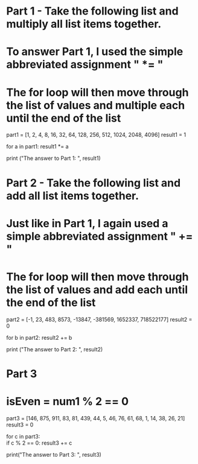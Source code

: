 # Part 1 - Take the following list and multiply all list items together.

# To answer Part 1, I used the simple abbreviated assignment " *= "
# The for loop will then move through the list of values and multiple each until the end of the list

part1 = [1, 2, 4, 8, 16, 32, 64, 128, 256, 512, 1024, 2048, 4096]
result1 = 1

for a in part1:
    result1 *= a

print ("The answer to Part 1: ", result1)

# Part 2 - Take the following list and add all list items together.

# Just like in Part 1, I again used a simple abbreviated assignment " += "
# The for loop will then move through the list of values and add each until the end of the list

part2 = [-1, 23, 483, 8573, -13847, -381569, 1652337, 718522177]
result2 = 0

for b in part2:
    result2 += b

print ("The answer to Part 2: ", result2)

# Part 3                                                                                                        

# isEven = num1 % 2 == 0                                                                                        

part3 = [146, 875, 911, 83, 81, 439, 44, 5, 46, 76, 61, 68, 1, 14, 38, 26, 21]                                  
result3 = 0
                                                                                                                

for c in part3:                                                                                                 
    if c % 2 == 0:
       result3 += c                                                                                             
                                                                                                                
print("The answer to Part 3: ", result3)
